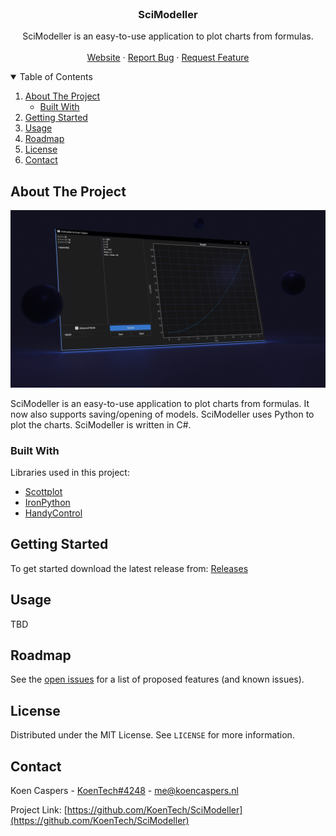 <!-- PROJECT LOGO -->
<br />
<p align="center">

  <h3 align="center">SciModeller</h3>

  <p align="center">
    SciModeller is an easy-to-use application to plot charts from formulas.
    <br />
    <br />
    <a href="http://www.koencaspers.nl/scimodeller/">Website</a>
    ·
    <a href="https://github.com/KoenTech/SciModeller/issues">Report Bug</a>
    ·
    <a href="https://github.com/KoenTech/SciModeller/issues">Request Feature</a>
  </p>
</p>



<!-- TABLE OF CONTENTS -->
<details open="open">
  <summary>Table of Contents</summary>
  <ol>
    <li>
      <a href="#about-the-project">About The Project</a>
      <ul>
        <li><a href="#built-with">Built With</a></li>
      </ul>
    </li>
    <li>
      <a href="#getting-started">Getting Started</a>
    </li>
    <li><a href="#usage">Usage</a></li>
    <li><a href="#roadmap">Roadmap</a></li>
    <li><a href="#license">License</a></li>
    <li><a href="#contact">Contact</a></li>
  </ol>
</details>



<!-- ABOUT THE PROJECT -->
## About The Project

![SciModeller](images/main.png)

SciModeller is an easy-to-use application to plot charts from formulas. It now also supports saving/opening of models. SciModeller uses Python to plot the charts. SciModeller is written in C#.


### Built With

Libraries used in this project:
* [Scottplot](https://github.com/swharden/ScottPlot)
* [IronPython](https://ironpython.net/)
* [HandyControl](https://github.com/HandyOrg/HandyControl)



<!-- GETTING STARTED -->
## Getting Started

To get started download the latest release from: [Releases](https://github.com/KoenTech/SciModeller/releases)




<!-- USAGE EXAMPLES -->
## Usage

TBD




<!-- ROADMAP -->
## Roadmap

See the [open issues](https://github.com/KoenTech/SciModeller/issues) for a list of proposed features (and known issues).



<!-- LICENSE -->
## License

Distributed under the MIT License. See `LICENSE` for more information.



<!-- CONTACT -->
## Contact

Koen Caspers - [KoenTech#4248](https://discord.com/) - me@koencaspers.nl

Project Link: [https://github.com/KoenTech/SciModeller](https://github.com/KoenTech/SciModeller)

